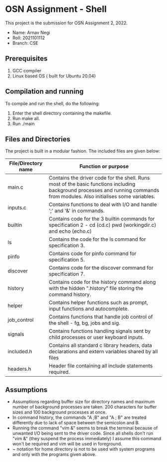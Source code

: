 # OSN Assignment - Shell

This project is the submission for OSN Assignment 2, 2022.

- Name: Arnav Negi
- Roll: 2021101112
- Branch: CSE

## Prerequisites

 1. GCC compiler
 2. Linux based OS ( built for Ubuntu 20.04)

## Compilation and running

To compile and run the shell, do the following:

 1. Enter the shell directory containing the makefile.
 2. Run make all.
 3. Run ./main

## Files and Directories

The project is built in a modular fashion. The included files are given below:

|File/Directory name |Function or purpose  |
|--|--|
| main.c | Contains the driver code for the shell. Runs most of the basic functions including background processes and running commands from modules. Also initialises some variables.|
|inputs.c|Contains functions to deal with I/O and handle ';' and '&' in commands.|
|builtin|Contains code for the 3 builtin commands for specification 2 - cd (cd.c) pwd (workingdir.c) and echo (echo.c)|
|ls|Contains the code for the ls command for specification 3.|
|pinfo|Contains code for pinfo command for specification 5.|
|discover|Contains code for the discover command for specification 7.|
|history|Contains code for the history command along with the hidden ".history" file storing the command history.|
|helper|Contains helper functions such as prompt, input functions and autocomplete.|
|job_control|Contains functions that handle job control of the shell - fg, bg, jobs and sig.|
|signals|Contains functions handling signals sent by child processes or user keyboard inputs.|
|included.h|Contains all standard c library headers, data declarations and extern variables shared by all files|
|headers.h|Header file containing all include statements required.|

## Assumptions

- Assumptions regarding buffer size for directory names and maximum number of background processes are taken. 200 characters for buffer sizes and 100 background processes at once.
- In command history, the commands "A ;B" and "A ; B" are treated differently due to lack of space between the semicolon and B.
- Running the command "vim &" seems to break the terminal because of unwanted I/O being sent to the driver code. Since all shells don't run "vim &" (they suspend the process immediately) I assume this command won't be required and vim will be used in foreground.
- ~ notation for home directory is not to be used with system programs and only with the programs given above.
